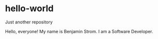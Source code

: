 # hello-world
Just another repository

Hello, everyone! My name is Benjamin Strom. I am a Software Developer.
